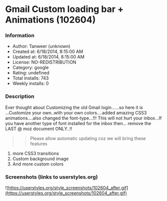 # Gmail Custom loading bar + Animations (102604)

### Information
- Author: Tanweer (unknown)
- Created at: 6/18/2014, 8:15:00 AM
- Updated at: 6/18/2014, 8:15:00 AM
- License: NO-REDISTRIBUTION
- Category: google
- Rating: undefined
- Total installs: 743
- Weekly installs: 0


### Description
Ever thought about Customizing the old Gmail login......so here it is ...Customize your own..with your own colors....added amazing CSS3 animations....also changed the font-type...!!! This will not hurt your inbox...If you have another type of font installed for the inbox then... remove the LAST @ moz document ONLY..!!

>> Please allow automatic updating coz we will bring these features
1. more CSS3 transitions
2. Custom background image
3. And more custom colors


### Screenshots (links to userstyles.org)
![https://userstyles.org/style_screenshots/102604_after.gif](https://userstyles.org/style_screenshots/102604_after.gif)


